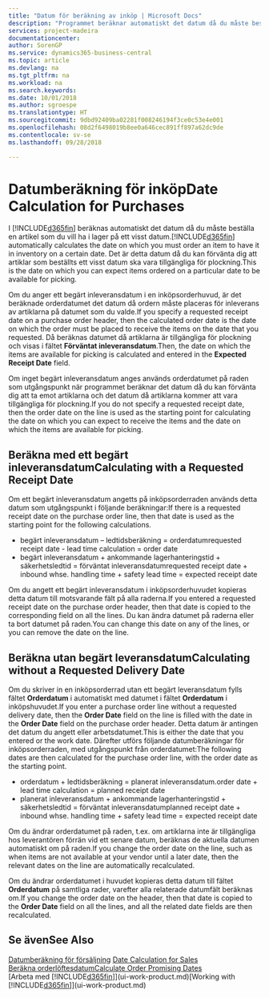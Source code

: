 ```yaml
---
title: "Datum för beräkning av inköp | Microsoft Docs"
description: "Programmet beräknar automatiskt det datum då du måste beställa en artikel som du vill ha i lager på ett visst datum. Det är detta datum då du kan förvänta dig att artiklar som beställts ett visst datum ska vara tillgängliga för plockning."
services: project-madeira
documentationcenter: 
author: SorenGP
ms.service: dynamics365-business-central
ms.topic: article
ms.devlang: na
ms.tgt_pltfrm: na
ms.workload: na
ms.search.keywords: 
ms.date: 10/01/2018
ms.author: sgroespe
ms.translationtype: HT
ms.sourcegitcommit: 9dbd92409ba02281f008246194f3ce0c53e4e001
ms.openlocfilehash: 08d2f6498019b8ee0a646cec891ff897a62dc9de
ms.contentlocale: sv-se
ms.lasthandoff: 09/28/2018

---
```

# <a name="date-calculation-for-purchases"></a><span data-ttu-id="3047a-104">Datumberäkning för inköp</span><span class="sxs-lookup"><span data-stu-id="3047a-104">Date Calculation for Purchases</span></span>
<span data-ttu-id="3047a-105">I [!INCLUDE[d365fin](includes/d365fin_md.md)] beräknas automatiskt det datum då du måste beställa en artikel som du vill ha i lager på ett visst datum.</span><span class="sxs-lookup"><span data-stu-id="3047a-105">[!INCLUDE[d365fin](includes/d365fin_md.md)] automatically calculates the date on which you must order an item to have it in inventory on a certain date.</span></span> <span data-ttu-id="3047a-106">Det är detta datum då du kan förvänta dig att artiklar som beställts ett visst datum ska vara tillgängliga för plockning.</span><span class="sxs-lookup"><span data-stu-id="3047a-106">This is the date on which you can expect items ordered on a particular date to be available for picking.</span></span>  

<span data-ttu-id="3047a-107">Om du anger ett begärt inleveransdatum i en inköpsorderhuvud, är det beräknade orderdatumet det datum då ordern måste placeras för inleverans av artiklarna på datumet som du valde.</span><span class="sxs-lookup"><span data-stu-id="3047a-107">If you specify a requested receipt date on a purchase order header, then the calculated order date is the date on which the order must be placed to receive the items on the date that you requested.</span></span> <span data-ttu-id="3047a-108">Då beräknas datumet då artiklarna är tillgängliga för plockning och visas i fältet **Förväntat inleveransdatum**.</span><span class="sxs-lookup"><span data-stu-id="3047a-108">Then, the date on which the items are available for picking is calculated and entered in the **Expected Receipt Date** field.</span></span>  

<span data-ttu-id="3047a-109">Om inget begärt inleveransdatum anges används orderdatumet på raden som utgångspunkt när programmet beräknar det datum då du kan förvänta dig att ta emot artiklarna och det datum då artiklarna kommer att vara tillgängliga för plockning.</span><span class="sxs-lookup"><span data-stu-id="3047a-109">If you do not specify a requested receipt date, then the order date on the line is used as the starting point for calculating the date on which you can expect to receive the items and the date on which the items are available for picking.</span></span>  

## <a name="calculating-with-a-requested-receipt-date"></a><span data-ttu-id="3047a-110">Beräkna med ett begärt inleveransdatum</span><span class="sxs-lookup"><span data-stu-id="3047a-110">Calculating with a Requested Receipt Date</span></span>  
<span data-ttu-id="3047a-111">Om ett begärt inleveransdatum angetts på inköpsorderraden används detta datum som utgångspunkt i följande beräkningar:</span><span class="sxs-lookup"><span data-stu-id="3047a-111">If there is a requested receipt date on the purchase order line, then that date is used as the starting point for the following calculations.</span></span>  

- <span data-ttu-id="3047a-112">begärt inleveransdatum – ledtidsberäkning = orderdatum</span><span class="sxs-lookup"><span data-stu-id="3047a-112">requested receipt date - lead time calculation = order date</span></span>  
- <span data-ttu-id="3047a-113">begärt inleveransdatum + ankommande lagerhanteringstid + säkerhetsledtid = förväntat inleveransdatum</span><span class="sxs-lookup"><span data-stu-id="3047a-113">requested receipt date + inbound whse. handling time + safety lead time = expected receipt date</span></span>  

<span data-ttu-id="3047a-114">Om du angett ett begärt inleveransdatum i inköpsorderhuvudet kopieras detta datum till motsvarande fält på alla raderna.</span><span class="sxs-lookup"><span data-stu-id="3047a-114">If you entered a requested receipt date on the purchase order header, then that date is copied to the corresponding field on all the lines.</span></span> <span data-ttu-id="3047a-115">Du kan ändra datumet på raderna eller ta bort datumet på raden.</span><span class="sxs-lookup"><span data-stu-id="3047a-115">You can change this date on any of the lines, or you can remove the date on the line.</span></span>  

## <a name="calculating-without-a-requested-delivery-date"></a><span data-ttu-id="3047a-116">Beräkna utan begärt leveransdatum</span><span class="sxs-lookup"><span data-stu-id="3047a-116">Calculating without a Requested Delivery Date</span></span>  
<span data-ttu-id="3047a-117">Om du skriver in en inköpsorderrad utan ett begärt leveransdatum fylls fältet **Orderdatum** i automatiskt med datumet i fältet **Orderdatum** i inköpshuvudet.</span><span class="sxs-lookup"><span data-stu-id="3047a-117">If you enter a purchase order line without a requested delivery date, then the **Order Date** field on the line is filled with the date in the **Order Date** field on the purchase order header.</span></span> <span data-ttu-id="3047a-118">Detta datum är antingen det datum du angett eller arbetsdatumet.</span><span class="sxs-lookup"><span data-stu-id="3047a-118">This is either the date that you entered or the work date.</span></span> <span data-ttu-id="3047a-119">Därefter utförs följande datumberäkningar för inköpsorderraden, med utgångspunkt från orderdatumet:</span><span class="sxs-lookup"><span data-stu-id="3047a-119">The following dates are then calculated for the purchase order line, with the order date as the starting point.</span></span>  

- <span data-ttu-id="3047a-120">orderdatum + ledtidsberäkning = planerat inleveransdatum.</span><span class="sxs-lookup"><span data-stu-id="3047a-120">order date + lead time calculation = planned receipt date</span></span>  
- <span data-ttu-id="3047a-121">planerat inleveransdatum + ankommande lagerhanteringstid + säkerhetsledtid = förväntat inleveransdatum</span><span class="sxs-lookup"><span data-stu-id="3047a-121">planned receipt date + inbound whse. handling time + safety lead time = expected receipt date</span></span>  

<span data-ttu-id="3047a-122">Om du ändrar orderdatumet på raden, t.ex. om artiklarna inte är tillgängliga hos leverantören förrän vid ett senare datum, beräknas de aktuella datumen automatiskt om på raden.</span><span class="sxs-lookup"><span data-stu-id="3047a-122">If you change the order date on the line, such as when items are not available at your vendor until a later date, then the relevant dates on the line are automatically recalculated.</span></span>  

<span data-ttu-id="3047a-123">Om du ändrar orderdatumet i huvudet kopieras detta datum till fältet **Orderdatum** på samtliga rader, varefter alla relaterade datumfält beräknas om.</span><span class="sxs-lookup"><span data-stu-id="3047a-123">If you change the order date on the header, then that date is copied to the **Order Date** field on all the lines, and all the related date fields are then recalculated.</span></span>  

## <a name="see-also"></a><span data-ttu-id="3047a-124">Se även</span><span class="sxs-lookup"><span data-stu-id="3047a-124">See Also</span></span>  
 <span data-ttu-id="3047a-125">[Datumberäkning för försäljning](sales-date-calculation-for-sales.md) </span><span class="sxs-lookup"><span data-stu-id="3047a-125">[Date Calculation for Sales](sales-date-calculation-for-sales.md) </span></span>  
 [<span data-ttu-id="3047a-126">Beräkna orderlöftesdatum</span><span class="sxs-lookup"><span data-stu-id="3047a-126">Calculate Order Promising Dates</span></span>](sales-how-to-calculate-order-promising-dates.md)  
 <span data-ttu-id="3047a-127">[Arbeta med [!INCLUDE[d365fin](includes/d365fin_md.md)]](ui-work-product.md)</span><span class="sxs-lookup"><span data-stu-id="3047a-127">[Working with [!INCLUDE[d365fin](includes/d365fin_md.md)]](ui-work-product.md)</span></span>

